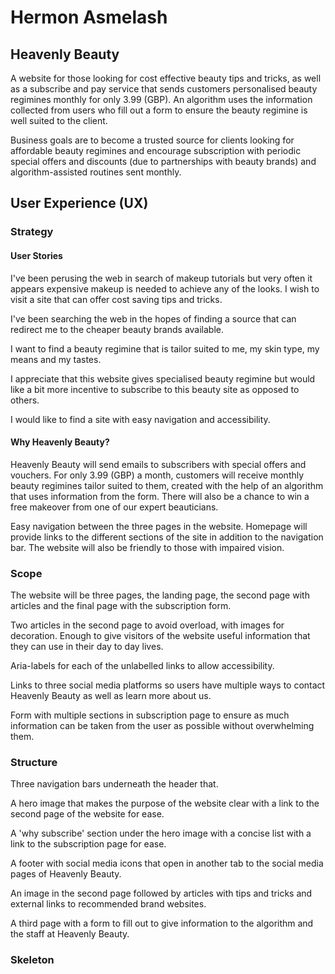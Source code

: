 # Hermon Asmelash 

## Heavenly Beauty 

A website for those looking for cost effective beauty tips and tricks, as well as a subscribe and pay service that sends customers personalised beauty regimines monthly for only 3.99 (GBP). An algorithm uses the information collected from users who fill out a form to ensure the beauty regimine is well suited to the client. 

Business goals are to become a trusted source for clients looking for affordable beauty regimines and encourage subscription with periodic special offers and discounts (due to partnerships with beauty brands) and algorithm-assisted routines sent monthly. 

## User Experience (UX)

### Strategy

#### User Stories

I've been perusing the web in search of makeup tutorials but very often it appears expensive makeup is needed to achieve any of the looks. I wish to visit a site that can offer cost saving tips and tricks. 

I've been searching the web in the hopes of finding a source that can redirect me to the cheaper beauty brands available. 

I want to find a beauty regimine that is tailor suited to me, my skin type, my means and my tastes. 

I appreciate that this website gives specialised beauty regimine but would like a bit more incentive to subscribe to this beauty site as opposed to others.

I would like to find a site with easy navigation and accessibility. 

#### Why Heavenly Beauty?

Heavenly Beauty will send emails to subscribers with special offers and vouchers. For only 3.99 (GBP) a month, customers will receive monthly beauty regimines tailor suited to them, created with the help of an algorithm that uses information from the form. There will also be a chance to win a free makeover from one of our expert beauticians. 

Easy navigation between the three pages in the website. Homepage will provide links to the different sections of the site in addition to the navigation bar. The website will also be friendly to those with impaired vision. 

### Scope

The website will be three pages, the landing page, the second page with articles and the final page with the subscription form. 

Two articles in the second page to avoid overload, with images for decoration. Enough to give visitors of the website useful information that they can use in their day to day lives. 

Aria-labels for each of the unlabelled links to allow accessibility. 

Links to three social media platforms so users have multiple ways to contact Heavenly Beauty as well as learn more about us. 

Form with multiple sections in subscription page to ensure as much information can be taken from the user as possible without overwhelming them.

### Structure 

Three navigation bars underneath the header that. 

A hero image that makes the purpose of the website clear with a link to the second page of the website for ease. 

A 'why subscribe' section under the hero image with a concise list with a link to the subscription page for ease. 

A footer with social media icons that open in another tab to the social media pages of Heavenly Beauty.

An image in the second page followed by articles with tips and tricks and external links to recommended brand websites.

A third page with a form to fill out to give information to the algorithm and the staff at Heavenly Beauty.

### Skeleton
